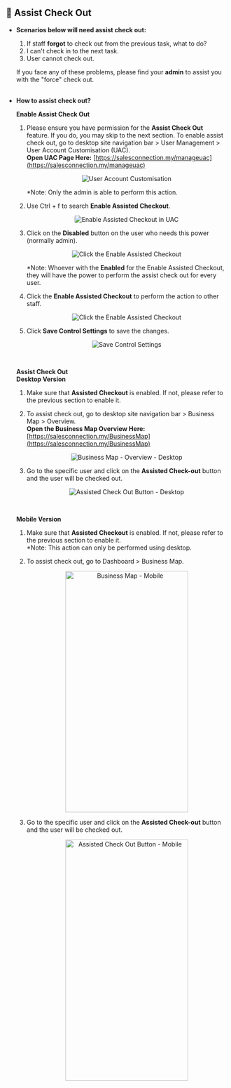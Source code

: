 
## 🔑 Assist Check Out

- **Scenarios below will need assist check out:**<br>

  1. If staff **forgot** to check out from the previous task, what to do?<br>
  2. I can't check in to the next task.<br>
  3. User cannot check out.<br>

  If you face any of these problems, please find your **admin** to assist you with the "force" check out.<br><br>
  
- **How to assist check out?**<br>

  **Enable Assist Check Out**<br>
  1. Please ensure you have permission for the **Assist Check Out** feature. If you do, you may skip to the next section. To enable assist check out, go to desktop site navigation bar > User Management > User Account Customisation (UAC).<br>
     **Open UAC Page Here:** [https://salesconnection.my/manageuac](https://salesconnection.my/manageuac)<br>

     <p align="center">
       <img src="img/User_Account_Customisation.png" alt="User Account Customisation">
     </p>

     *Note: Only the admin is able to perform this action.<br>
  
  2. Use Ctrl + f to search **Enable Assisted Checkout**.<br>
  
     <p align="center">
       <img src="img/Enable_Assisted_Checkout_in_UAC.png" alt="Enable Assisted Checkout in UAC">
     </p>
     
  3. Click on the **Disabled** button on the user who needs this power (normally admin).<br>

     <p align="center">
       <img src="img/Click_Disabled_for_Assisted_Checkout.png" alt="Click the Enable Assisted Checkout">
     </p>
  
     *Note: Whoever with the **Enabled** for the Enable Assisted Checkout, they will have the power to perform the assist check out for every user.<br>

  4. Click the **Enable Assisted Checkout** to perform the action to other staff.<br>

     <p align="center">
       <img src="img/Click_Enable_for_Assisted_Checkout.png" alt="Click the Enable Assisted Checkout">
     </p>

  5. Click **Save Control Settings** to save the changes.<br>

     <p align="center">
        <img src="img/Save_Control_Settings.png" alt="Save Control Settings">
     </p>
  <br>
  
  **Assist Check Out**<br>
  **Desktop Version**<br>
  1. Make sure that **Assisted Checkout** is enabled. If not, please refer to the previous section to enable it.<br>
  2. To assist check out, go to desktop site navigation bar > Business Map > Overview.<br>
     **Open the Business Map Overview Here:** [https://salesconnection.my/BusinessMap](https://salesconnection.my/BusinessMap)<br>

     <p align="center">
        <img src="img/Business_Map_Overview.png" alt="Business Map - Overview - Desktop">
     </p>
     
  3. Go to the specific user and click on the **Assisted Check-out** button and the user will be checked out.<br>

     <p align="center">
        <img src="img/Assisted_Check_Out_Button_Desktop.png" alt="Assisted Check Out Button - Desktop">
     </p>
  <br>

  **Mobile Version**<br>
  1. Make sure that **Assisted Checkout** is enabled. If not, please refer to the previous section to enable it.<br>
     *Note: This action can only be performed using desktop.<br>
  2. To assist check out, go to Dashboard > Business Map.<br>

     <p align="center">
        <img src="img/Business_Map_Mobile.png" alt="Business Map - Mobile" width="280" height="550">
     </p>
     
  3. Go to the specific user and click on the **Assisted Check-out** button and the user will be checked out.<br>

     <p align="center">
        <img src="img/Assisted_Check_Out_Button_Mobile.png" alt="Assisted Check Out Button - Mobile" width="280" height="550">
     </p>
